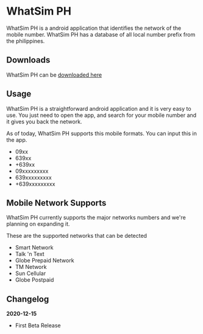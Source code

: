 # WhatSim PH
WhatSim PH is a android application that identifies the network of the mobile number. WhatSim PH has a database of all local number prefix from the philippines.

## Downloads
WhatSim PH can be [downloaded here](https://raldincasidar.github.io/WhatSim-PH/index.html)

## Usage
WhatSim PH is a straightforward android application and it is very easy to use. You just need to open the app, and search for your mobile number and it gives you back the network. 

As of today, WhatSim PH supports this mobile formats. You can input this in the app.
 - 09xx
 - 639xx
 - +639xx
 - 09xxxxxxxxx
 - 639xxxxxxxxx
 - +639xxxxxxxxx

## Mobile Network Supports
WhatSim PH currently supports the major networks numbers and we're planning on expanding it.

These are the supported networks that can be detected
 - Smart Network
 - Talk 'n Text
 - Globe Prepaid Network
 - TM Network
 - Sun Cellular
 - Globe Postpaid

## Changelog
**2020-12-15**
 - First Beta Release
